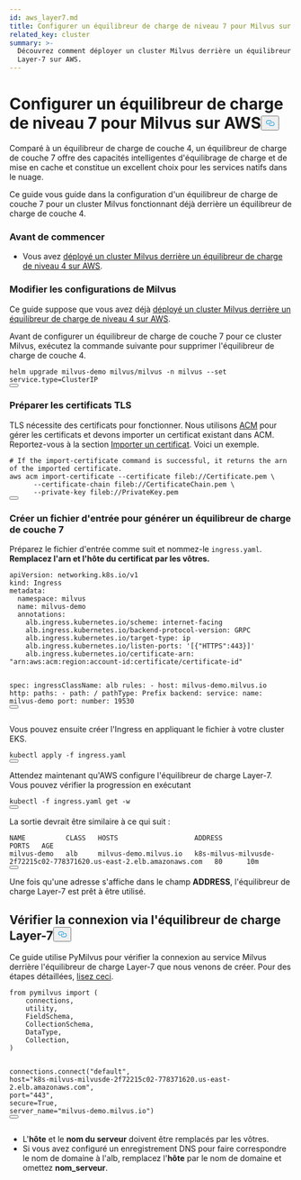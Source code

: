 ```yaml
---
id: aws_layer7.md
title: Configurer un équilibreur de charge de niveau 7 pour Milvus sur AWS
related_key: cluster
summary: >-
  Découvrez comment déployer un cluster Milvus derrière un équilibreur de charge
  Layer-7 sur AWS.
---
```


<h1 id="Set-up-a-Layer-7-Load-Balancer-for-Milvus-on-AWS" class="common-anchor-header">Configurer un équilibreur de charge de niveau 7 pour Milvus sur AWS<button data-href="#Set-up-a-Layer-7-Load-Balancer-for-Milvus-on-AWS" class="anchor-icon" translate="no">
      <svg translate="no"
        aria-hidden="true"
        focusable="false"
        height="20"
        version="1.1"
        viewBox="0 0 16 16"
        width="16"
      >
        <path
          fill="#0092E4"
          fill-rule="evenodd"
          d="M4 9h1v1H4c-1.5 0-3-1.69-3-3.5S2.55 3 4 3h4c1.45 0 3 1.69 3 3.5 0 1.41-.91 2.72-2 3.25V8.59c.58-.45 1-1.27 1-2.09C10 5.22 8.98 4 8 4H4c-.98 0-2 1.22-2 2.5S3 9 4 9zm9-3h-1v1h1c1 0 2 1.22 2 2.5S13.98 12 13 12H9c-.98 0-2-1.22-2-2.5 0-.83.42-1.64 1-2.09V6.25c-1.09.53-2 1.84-2 3.25C6 11.31 7.55 13 9 13h4c1.45 0 3-1.69 3-3.5S14.5 6 13 6z"
        ></path>
      </svg>
    </button></h1><p>Comparé à un équilibreur de charge de couche 4, un équilibreur de charge de couche 7 offre des capacités intelligentes d'équilibrage de charge et de mise en cache et constitue un excellent choix pour les services natifs dans le nuage.</p>
<p>Ce guide vous guide dans la configuration d'un équilibreur de charge de couche 7 pour un cluster Milvus fonctionnant déjà derrière un équilibreur de charge de couche 4.</p>
<h3 id="Before-your-start" class="common-anchor-header">Avant de commencer</h3><ul>
<li>Vous avez <a href="/docs/fr/v2.5.x/eks.md">déployé un cluster Milvus derrière un équilibreur de charge de niveau 4 sur AWS</a>.</li>
</ul>
<h3 id="Tweak-Milvus-configurations" class="common-anchor-header">Modifier les configurations de Milvus</h3><p>Ce guide suppose que vous avez déjà <a href="/docs/fr/v2.5.x/eks.md">déployé un cluster Milvus derrière un équilibreur de charge de niveau 4 sur AWS</a>.</p>
<p>Avant de configurer un équilibreur de charge de couche 7 pour ce cluster Milvus, exécutez la commande suivante pour supprimer l'équilibreur de charge de couche 4.</p>
<pre><code translate="no" class="language-bash">helm upgrade milvus-demo milvus/milvus -n milvus --<span class="hljs-built_in">set</span> service.<span class="hljs-built_in">type</span>=ClusterIP
<button class="copy-code-btn"></button></code></pre>
<h3 id="Prepare-TLS-certificates" class="common-anchor-header">Préparer les certificats TLS</h3><p>TLS nécessite des certificats pour fonctionner. Nous utilisons <a href="https://docs.aws.amazon.com/acm/latest/userguide/acm-overview.html">ACM</a> pour gérer les certificats et devons importer un certificat existant dans ACM. Reportez-vous à la section <a href="https://docs.aws.amazon.com/acm/latest/userguide/import-certificate-api-cli.html#import-certificate-api">Importer un certificat</a>. Voici un exemple.</p>
<pre><code translate="no" class="language-bash"># If the <span class="hljs-keyword">import</span>-certificate command is successful, it returns the arn of the imported certificate.
aws acm <span class="hljs-keyword">import</span>-certificate --certificate fileb:<span class="hljs-comment">//Certificate.pem \</span>
      --certificate-chain fileb:<span class="hljs-comment">//CertificateChain.pem \</span>
      --private-key fileb:<span class="hljs-comment">//PrivateKey.pem  </span>
<button class="copy-code-btn"></button></code></pre>
<h3 id="Create-an-Ingress-to-generate-a-Layer-7-Load-Balancer" class="common-anchor-header">Créer un fichier d'entrée pour générer un équilibreur de charge de couche 7</h3><p>Préparez le fichier d'entrée comme suit et nommez-le <code translate="no">ingress.yaml</code>. <strong>Remplacez l'arn et l'hôte du certificat par les vôtres.</strong></p>
<pre><code translate="no" class="language-yaml">apiVersion: networking.k8s.io/v1
kind: Ingress
metadata:
  namespace: milvus
  name: milvus-demo
  annotations:
    alb.ingress.kubernetes.io/scheme: internet-facing
    alb.ingress.kubernetes.io/backend-protocol-version: GRPC
    alb.ingress.kubernetes.io/target-type: ip
    alb.ingress.kubernetes.io/listen-ports: <span class="hljs-string">&#x27;[{&quot;HTTPS&quot;:443}]&#x27;</span>
    alb.ingress.kubernetes.io/certificate-arn: <span class="hljs-string">&quot;arn:aws:acm:region:account-id:certificate/certificate-id&quot;</span>

spec:
ingressClassName: alb
rules: - host: milvus-demo.milvus.io
http:
paths: - path: /
pathType: Prefix
backend:
service:
name: milvus-demo
port:
number: 19530
<button class="copy-code-btn"></button></code></pre>

<p>Vous pouvez ensuite créer l'Ingress en appliquant le fichier à votre cluster EKS.</p>
<pre><code translate="no" class="language-bash">kubectl apply -f ingress.yaml
<button class="copy-code-btn"></button></code></pre>
<p>Attendez maintenant qu'AWS configure l'équilibreur de charge Layer-7. Vous pouvez vérifier la progression en exécutant</p>
<pre><code translate="no" class="language-bash">kubectl -f ingress.yaml <span class="hljs-keyword">get</span> -w
<button class="copy-code-btn"></button></code></pre>
<p>La sortie devrait être similaire à ce qui suit :</p>
<pre><code translate="no" class="language-shell">NAME          CLASS   HOSTS                   ADDRESS                                                                PORTS   AGE
milvus-demo   alb     milvus-demo.milvus.io   k8s-milvus-milvusde-2f72215c02-778371620.us-east-2.elb.amazonaws.com   80      10m
<button class="copy-code-btn"></button></code></pre>
<p>Une fois qu'une adresse s'affiche dans le champ <strong>ADDRESS</strong>, l'équilibreur de charge Layer-7 est prêt à être utilisé.</p>
<h2 id="Verify-the-connection-through-the-Layer-7-load-balancer" class="common-anchor-header">Vérifier la connexion via l'équilibreur de charge Layer-7<button data-href="#Verify-the-connection-through-the-Layer-7-load-balancer" class="anchor-icon" translate="no">
      <svg translate="no"
        aria-hidden="true"
        focusable="false"
        height="20"
        version="1.1"
        viewBox="0 0 16 16"
        width="16"
      >
        <path
          fill="#0092E4"
          fill-rule="evenodd"
          d="M4 9h1v1H4c-1.5 0-3-1.69-3-3.5S2.55 3 4 3h4c1.45 0 3 1.69 3 3.5 0 1.41-.91 2.72-2 3.25V8.59c.58-.45 1-1.27 1-2.09C10 5.22 8.98 4 8 4H4c-.98 0-2 1.22-2 2.5S3 9 4 9zm9-3h-1v1h1c1 0 2 1.22 2 2.5S13.98 12 13 12H9c-.98 0-2-1.22-2-2.5 0-.83.42-1.64 1-2.09V6.25c-1.09.53-2 1.84-2 3.25C6 11.31 7.55 13 9 13h4c1.45 0 3-1.69 3-3.5S14.5 6 13 6z"
        ></path>
      </svg>
    </button></h2><p>Ce guide utilise PyMilvus pour vérifier la connexion au service Milvus derrière l'équilibreur de charge Layer-7 que nous venons de créer. Pour des étapes détaillées, <a href="https://milvus.io/docs/v2.3.x/example_code.md">lisez ceci</a>.</p>
<pre><code translate="no" class="language-python"><span class="hljs-keyword">from</span> pymilvus <span class="hljs-keyword">import</span> (
    connections,
    utility,
    FieldSchema,
    CollectionSchema,
    DataType,
    Collection,
)

connections.connect(<span class="hljs-string">&quot;default&quot;</span>, host=<span class="hljs-string">&quot;k8s-milvus-milvusde-2f72215c02-778371620.us-east-2.elb.amazonaws.com&quot;</span>, port=<span class="hljs-string">&quot;443&quot;</span>, secure=<span class="hljs-literal">True</span>, server_name=<span class="hljs-string">&quot;milvus-demo.milvus.io&quot;</span>)
<button class="copy-code-btn"></button></code></pre>

<div class="alert note">
<ul>
<li>L'<strong>hôte</strong> et le <strong>nom du serveur</strong> doivent être remplacés par les vôtres.</li>
<li>Si vous avez configuré un enregistrement DNS pour faire correspondre le nom de domaine à l'alb, remplacez l'<strong>hôte</strong> par le nom de domaine et omettez <strong>nom_serveur</strong>.</li>
</ul>
</div>
